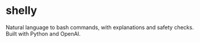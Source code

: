 # shelly
Natural language to bash commands, with explanations and safety checks. Built with Python and OpenAI.
